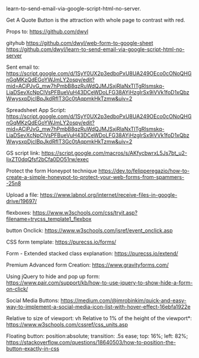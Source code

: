 learn-to-send-email-via-google-script-html-no-server.

Get A Quote Button is the attraction with whole page to contrast with red.

Props to:
   <https://github.com/dwyl>

gityhub
   <https://github.com/dwyl/web-form-to-google-sheet>
   <https://github.com/dwyl/learn-to-send-email-via-google-script-html-no-server>

Sent email to:
   <https://script.google.com/d/1SyY0UX2p3edboPxU8UA249OEco0cONoQHGnGqMKzQdEGoYWJmLY2ospy/edit?mid=ACjPJvG_mw7hPmbB8qzRuWdQJMJSxjRlaNxTITgRlsmskq-LiaDSevXcNpClVsPFBueVuH43DCeWDoLFG38AYjHzgIrSx9iVVk1foD1xQbzWwysxpDjcIBpJkdRflT3Gc0tAqpmkHkTzmw&uiv=2>

Spreadsheet App Script:
   <https://script.google.com/d/1SyY0UX2p3edboPxU8UA249OEco0cONoQHGnGqMKzQdEGoYWJmLY2ospy/edit?mid=ACjPJvG_mw7hPmbB8qzRuWdQJMJSxjRlaNxTITgRlsmskq-LiaDSevXcNpClVsPFBueVuH43DCeWDoLFG38AYjHzgIrSx9iVVk1foD1xQbzWwysxpDjcIBpJkdRflT3Gc0tAqpmkHkTzmw&uiv=2>

GS script link:
   <https://script.google.com/macros/s/AKfycbwrxL5Js7bt_u2-ljxZT0dqQfsf2bCfa0DO51rw/exec>

Protect the form Honeypot technique
	<https://dev.to/felipperegazio/how-to-create-a-simple-honeypot-to-protect-your-web-forms-from-spammers--25n8>

Upload a file:
   <https://www.labnol.org/internet/receive-files-in-google-drive/19697/>

flexboxes:
   <https://www.w3schools.com/css/tryit.asp?filename=trycss_template1_flexbox>

button Onclick:
   <https://www.w3schools.com/jsref/event_onclick.asp>

CSS form template:
   <https://purecss.io/forms/>

Form - Extended stacked class explanation:
   <https://purecss.io/extend/>

Premium Advanced form Creation:
   <https://www.gravityforms.com/>

Using jQuery to hide and pop up form:
   <https://www.pair.com/support/kb/how-to-use-jquery-to-show-hide-a-form-on-click/>

Social Media Buttons:
<https://medium.com/@imrobinkim/quick-and-easy-way-to-implement-a-social-media-icon-list-with-hover-effect-16ebfa1922e>

Relative to size of viewport: vh	Relative to 1% of the height of the viewport\*:
<https://www.w3schools.com/cssref/css_units.asp>


Floating button:
   position:absolute;
   transition: .5s ease;
   top: 16%;
   left: 82%;
https://stackoverflow.com/questions/18640503/how-to-position-the-button-exactly-in-css
